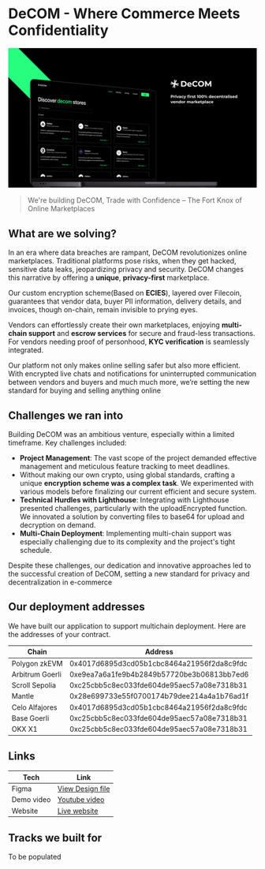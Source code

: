# DeCOM - Where Commerce Meets Confidentiality

![Landing Image Comes here](./public/decom-landing.png)

> We're building DeCOM, Trade with Confidence – The Fort Knox of Online Marketplaces

## What are we solving?

In an era where data breaches are rampant, DeCOM revolutionizes online marketplaces. Traditional platforms pose risks, when they get hacked, sensitive data leaks, jeopardizing privacy and security. DeCOM changes this narrative by offering a **unique**, **privacy-first** marketplace.

Our custom encryption scheme(Based on **ECIES**), layered over Filecoin, guarantees that vendor data, buyer PII information, delivery details, and invoices, though on-chain, remain invisible to prying eyes.

Vendors can effortlessly create their own marketplaces, enjoying **multi-chain support** and **escrow services** for secure and fraud-less transactions. For vendors needing proof of personhood, **KYC verification** is seamlessly integrated.

Our platform not only makes online selling safer but also more efficient. With encrypted live chats and notifications for uninterrupted communication between vendors and buyers and much much more, we’re setting the new standard for buying and selling anything online

## Challenges we ran into

Building DeCOM was an ambitious venture, especially within a limited timeframe. Key challenges included:

- **Project Management**: The vast scope of the project demanded effective management and meticulous feature tracking to meet deadlines.
- Without making our own crypto, using global standards, crafting a unique **encryption scheme was a complex task**. We experimented with various models before finalizing our current efficient and secure system.
- **Technical Hurdles with Lighthouse**: Integrating with Lighthouse presented challenges, particularly with the uploadEncrypted function. We innovated a solution by converting files to base64 for upload and decryption on demand.
- **Multi-Chain Deployment**: Implementing multi-chain support was especially challenging due to its complexity and the project's tight schedule.

Despite these challenges, our dedication and innovative approaches led to the successful creation of DeCOM, setting a new standard for privacy and decentralization in e-commerce

## Our deployment addresses

We have built our application to support multichain deployment. Here are the addresses of your contract.

| Chain    | Address |
| -------- | ------- |
| Polygon zkEVM  | 0x4017d6895d3cd05b1cbc8464a21956f2da8c9fdc    |
| Arbitrum Goerli | 0xe9ea7a6a1fe9b4b2849b57720be3b06813bb7ed6     |
| Scroll Sepolia    | 0xc25cbb5c8ec033fde604de95aec57a08e7318b31    |
| Mantle  | 0x28e699733e55f0700174b79dee214a4a1b76ad1f    |
| Celo Alfajores    | 0x4017d6895d3cd05b1cbc8464a21956f2da8c9fdc    |
| Base Goerli    | 0xc25cbb5c8ec033fde604de95aec57a08e7318b31    |
| OKX X1    | 0xc25cbb5c8ec033fde604de95aec57a08e7318b31    |


## Links

| Tech    | Link |
| -------- | ------- |
| Figma  | [View Design file](https://www.figma.com/file/S9vhU3SXR0YrHPo84UlJIi/DeCOM?type=design&node-id=4%3A65&mode=design&t=ffW8a8p8dUuEsGpg-1)    |
| Demo video | [Youtube video](https://drive.google.com/file/d/1KedZXWx88NYvrG9nW1D5s9O6wkzlw7Ze/view?usp=sharing)     |
| Website   | [Live website](https://decom-ethindia.vercel.app/)    |


## Tracks we built for

To be populated
